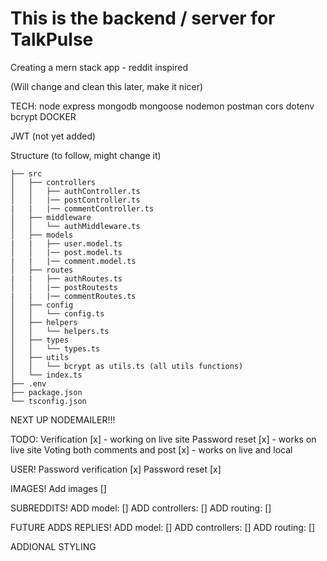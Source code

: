 # This is the backend / server for TalkPulse


Creating a mern stack app - reddit inspired

(Will change and clean this later, make it nicer)

TECH:
node
express
mongodb
mongoose
nodemon
postman
cors
dotenv
bcrypt
DOCKER

JWT (not yet added)



Structure (to follow, might change it)

```
├── src
│   ├── controllers
│   │   ├── authController.ts
│   │   |── postController.ts
|   |   |── commentController.ts
│   ├── middleware
│   │   └── authMiddleware.ts
│   ├── models
|   |   ├── user.model.ts
│   │   |── post.model.ts
|   |   |── comment.model.ts
│   ├── routes
|   |   ├── authRoutes.ts
│   │   |── postRoutests
|   |   |── commentRoutes.ts
│   ├── config
│   │   └── config.ts
│   ├── helpers
│   │   └── helpers.ts
│   ├── types
│   │   └── types.ts
│   ├── utils
│   │   └── bcrypt as utils.ts (all utils functions)
│   └── index.ts
├── .env
├── package.json
└── tsconfig.json
```


NEXT UP NODEMAILER!!!

TODO:
Verification [x] - working on live site
Password reset [x] - works on live site
Voting both comments and post [x] - works on live and local 

USER!
Password verification [x]
Password reset [x]

IMAGES! 
Add images []


SUBREDDITS!
ADD model:              []
ADD controllers:        []
ADD routing:            []


FUTURE ADDS REPLIES!
ADD model:              []
ADD controllers:        []
ADD routing:            []

ADDIONAL STYLING